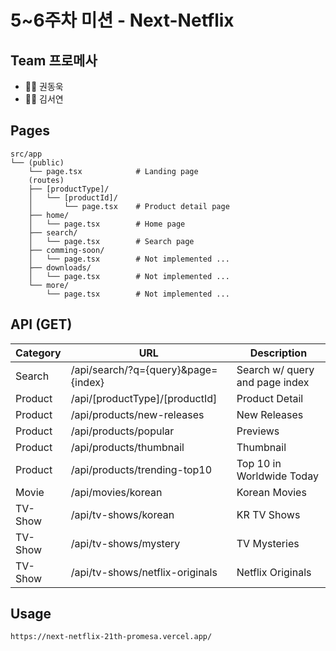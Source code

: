 # 5~6주차 미션 - Next-Netflix

## Team 프로메사

- 👨‍💻 권동욱
- 👩‍💻 김서연

## Pages

    src/app
    └── (public)
        └── page.tsx            # Landing page
        (routes)
        ├── [productType]/
        │   └── [productId]/
        │       └── page.tsx    # Product detail page
        ├── home/
        │   └── page.tsx        # Home page
        ├── search/
        │   └── page.tsx        # Search page
        ├── comming-soon/
        │   └── page.tsx        # Not implemented ...
        ├── downloads/
        │   └── page.tsx        # Not implemented ...
        └── more/
            └── page.tsx        # Not implemented ...

## API (GET)

| Category | URL                                 | Description                    |
| -------- | ----------------------------------- | ------------------------------ |
| Search   | /api/search/?q={query}&page={index} | Search w/ query and page index |
| Product  | /api/\[productType\]/\[productId\]  | Product Detail                 |
| Product  | /api/products/new-releases          | New Releases                   |
| Product  | /api/products/popular               | Previews                       |
| Product  | /api/products/thumbnail             | Thumbnail                      |
| Product  | /api/products/trending-top10        | Top 10 in Worldwide Today      |
| Movie    | /api/movies/korean                  | Korean Movies                  |
| TV-Show  | /api/tv-shows/korean                | KR TV Shows                    |
| TV-Show  | /api/tv-shows/mystery               | TV Mysteries                   |
| TV-Show  | /api/tv-shows/netflix-originals     | Netflix Originals              |

## Usage

    https://next-netflix-21th-promesa.vercel.app/
